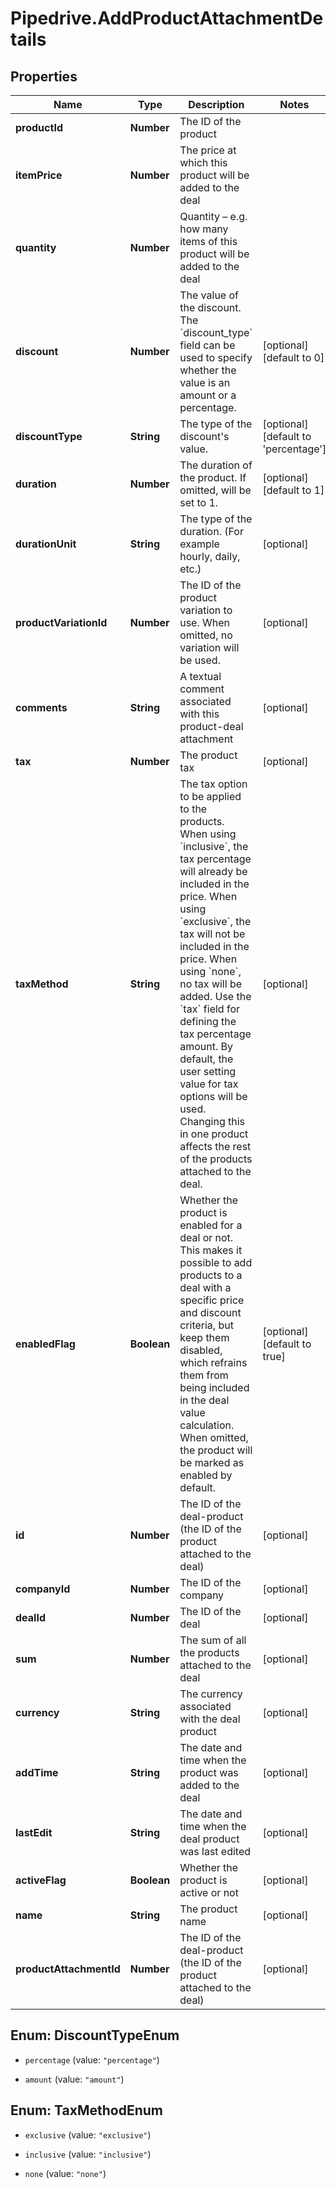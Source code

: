 # Pipedrive.AddProductAttachmentDetails

## Properties

Name | Type | Description | Notes
------------ | ------------- | ------------- | -------------
**productId** | **Number** | The ID of the product | 
**itemPrice** | **Number** | The price at which this product will be added to the deal | 
**quantity** | **Number** | Quantity – e.g. how many items of this product will be added to the deal | 
**discount** | **Number** | The value of the discount. The &#x60;discount_type&#x60; field can be used to specify whether the value is an amount or a percentage. | [optional] [default to 0]
**discountType** | **String** | The type of the discount&#39;s value. | [optional] [default to &#39;percentage&#39;]
**duration** | **Number** | The duration of the product. If omitted, will be set to 1. | [optional] [default to 1]
**durationUnit** | **String** | The type of the duration. (For example hourly, daily, etc.) | [optional] 
**productVariationId** | **Number** | The ID of the product variation to use. When omitted, no variation will be used. | [optional] 
**comments** | **String** | A textual comment associated with this product-deal attachment | [optional] 
**tax** | **Number** | The product tax | [optional] 
**taxMethod** | **String** | The tax option to be applied to the products. When using &#x60;inclusive&#x60;, the tax percentage will already be included in the price. When using &#x60;exclusive&#x60;, the tax will not be included in the price. When using &#x60;none&#x60;, no tax will be added. Use the &#x60;tax&#x60; field for defining the tax percentage amount. By default, the user setting value for tax options will be used. Changing this in one product affects the rest of the products attached to the deal. | [optional] 
**enabledFlag** | **Boolean** | Whether the product is enabled for a deal or not. This makes it possible to add products to a deal with a specific price and discount criteria, but keep them disabled, which refrains them from being included in the deal value calculation. When omitted, the product will be marked as enabled by default. | [optional] [default to true]
**id** | **Number** | The ID of the deal-product (the ID of the product attached to the deal) | [optional] 
**companyId** | **Number** | The ID of the company | [optional] 
**dealId** | **Number** | The ID of the deal | [optional] 
**sum** | **Number** | The sum of all the products attached to the deal | [optional] 
**currency** | **String** | The currency associated with the deal product | [optional] 
**addTime** | **String** | The date and time when the product was added to the deal | [optional] 
**lastEdit** | **String** | The date and time when the deal product was last edited | [optional] 
**activeFlag** | **Boolean** | Whether the product is active or not | [optional] 
**name** | **String** | The product name | [optional] 
**productAttachmentId** | **Number** | The ID of the deal-product (the ID of the product attached to the deal) | [optional] 



## Enum: DiscountTypeEnum


* `percentage` (value: `"percentage"`)

* `amount` (value: `"amount"`)





## Enum: TaxMethodEnum


* `exclusive` (value: `"exclusive"`)

* `inclusive` (value: `"inclusive"`)

* `none` (value: `"none"`)




